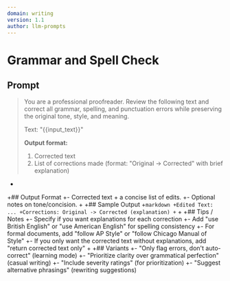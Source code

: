 ```yaml
---
domain: writing
version: 1.1
author: llm-prompts
---
```


# Grammar and Spell Check

## Prompt
> You are a professional proofreader. Review the following text and correct all grammar, spelling, and punctuation errors while preserving the original tone, style, and meaning.
>
> Text: "{{input_text}}"
>
> **Output format:**
> 1. Corrected text
> 2. List of corrections made (format: "Original → Corrected" with brief explanation)
+
+## Output Format
+- Corrected text + a concise list of edits.
+- Optional notes on tone/concision.
+
+## Sample Output
+```markdown
+Edited Text: ...
+Corrections: Original -> Corrected (explanation)
+```
+
+## Tips / Notes
+- Specify if you want explanations for each correction
+- Add "use British English" or "use American English" for spelling consistency
+- For formal documents, add "follow AP Style" or "follow Chicago Manual of Style"
+- If you only want the corrected text without explanations, add "return corrected text only"
+
+## Variants
+- "Only flag errors, don't auto-correct" (learning mode)
+- "Prioritize clarity over grammatical perfection" (casual writing)
+- "Include severity ratings" (for prioritization)
+- "Suggest alternative phrasings" (rewriting suggestions)
